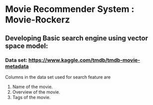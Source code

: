 # Movie Recommender System : Movie-Rockerz 

## Developing Basic search engine using vector space model:

### Data set: https://www.kaggle.com/tmdb/tmdb-movie-metadata

Columns in the data set used for search feature are

  1. Name of the movie.
  2. Overview of the movie.
  3. Tags of the movie.

